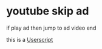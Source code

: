 # youtube skip ad
if play ad then jump to ad video end

this is a [Userscript](https://greasyfork.org/zh-TW/scripts/481206-youtube-skip-ad)
